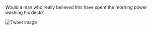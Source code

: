 Would a man who really believed this have spent the morning power washing his deck?


![Tweet image](/assets/crosspoast/GsTeqIkaoAAyTA3.jpg)

